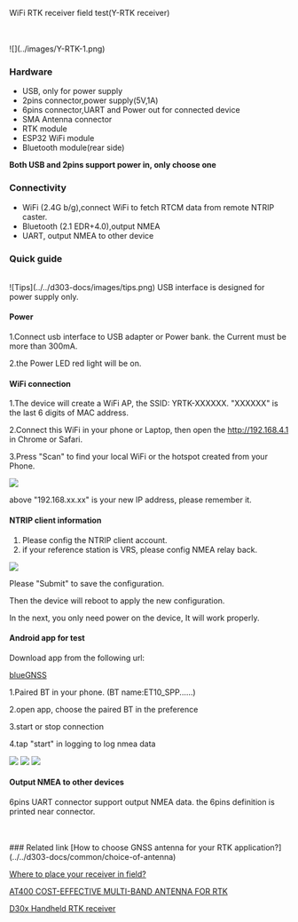 <span class="markdown-body-normal-header">WiFi RTK receiver field test(Y-RTK receiver)
</span>
<br>

<br>
<br>
![](../images/Y-RTK-1.png) 


### Hardware
* USB, only for power supply
* 2pins connector,power supply(5V,1A)
* 6pins connector,UART and Power out for connected device
* SMA Antenna connector
* RTK module
* ESP32 WiFi module
* Bluetooth module(rear side)

**Both USB and 2pins support power in, only choose one**

### Connectivity
* WiFi (2.4G b/g),connect WiFi to fetch RTCM data from remote NTRIP caster.
* Bluetooth (2.1 EDR+4.0),output NMEA
* UART, output NMEA to other device


### Quick guide
<br>
![Tips](../../d303-docs/images/tips.png)
USB interface is designed for power supply only.

#### Power
1.Connect usb interface to USB adapter or Power bank.
the Current must be more than 300mA.

2.the Power LED red light will be on.

#### WiFi connection
1.The device will create a WiFi AP, the SSID: YRTK-XXXXXX.
"XXXXXX" is the last 6 digits of MAC address.

2.Connect this WiFi in your phone or Laptop, then open the http://192.168.4.1 in Chrome or Safari.

3.Press "Scan" to find your local WiFi or the hotspot created from your Phone.

![](../images/Y-RTK-2-AP.png)

above "192.168.xx.xx" is your new IP address, please remember it.

#### NTRIP client information
1. Please config the NTRIP client account.
2. if your reference station is VRS, please config NMEA relay back.

![](../images/Y-RTK-2-NTRIP.png)

Please "Submit" to save the configuration.

Then the device will reboot to apply the new configuration.

In the next, you only need power on the device,
It will work properly. 

#### Android app for test
Download app from the following url:

[blueGNSS](https://github.com/datagnss/datagnss.github.io/releases/download/0.9/blueGNSS.apk)

1.Paired BT in your phone. (BT name:ET10_SPP......)

2.open app, choose the paired BT in the preference

3.start or stop connection

4.tap "start" in logging to log nmea data


![](../images/blueGNSS-1.jpeg)
![](../images/blueGNSS-2.jpeg)
![](../images/blueGNSS-3.jpeg)

 
#### Output NMEA to other devices
6pins UART connector support output NMEA data.
the 6pins definition is printed near connector.


   
   
   
<br>
<br>
### Related link  
 [How to choose GNSS antenna for your RTK application?](../../d303-docs/common/choice-of-antenna) 

 
 [Where to place your receiver in field?](../../d303-docs/common/about-rtk/#where-to-place-your-rtk-receiver) 

 
 [AT400 COST-EFFECTIVE MULTI-BAND ANTENNA FOR RTK](https://www.datagnss.com/products/at400-multi-band-antenna-for-rtk) 
 
 
 [D30x Handheld RTK receiver](../../d303-docs/)



